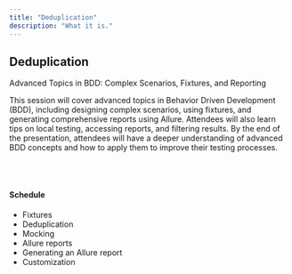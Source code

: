 ```yaml
---
title: "Deduplication"
description: "What it is."
---
```


## Deduplication

Advanced Topics in BDD: Complex Scenarios, Fixtures, and Reporting

This session will cover advanced topics in Behavior Driven Development (BDD), including designing complex scenarios, using fixtures, and generating comprehensive reports using Allure. Attendees will also learn tips on local testing, accessing reports, and filtering results. By the end of the presentation, attendees will have a deeper understanding of advanced BDD concepts and how to apply them to improve their testing processes.


<br />
<br />

#### **Schedule**

- Fixtures
- Deduplication
- Mocking
- Allure reports
- Generating an Allure report
- Customization

<br />
<br />
<br />
<br />
<br />
<br />
<br />
<br />
<br />
<br />
<br />
<br />
<br />
<br />
<br />
<br />
